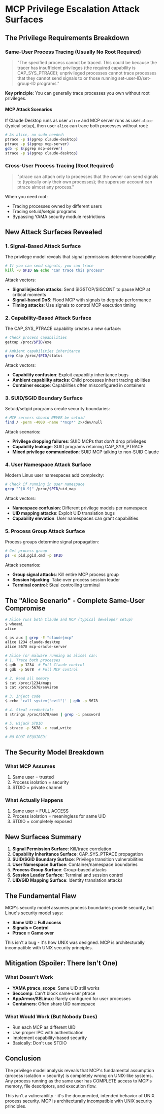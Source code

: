 # MCP Privilege Escalation Attack Surfaces

## The Privilege Requirements Breakdown

### Same-User Process Tracing (Usually No Root Required)

> "The specified process cannot be traced. This could be because the tracer has insufficient privileges (the required capability is CAP_SYS_PTRACE); unprivileged processes cannot trace processes that they cannot send signals to or those running set-user-ID/set-group-ID programs."

**Key principle**: You can generally trace processes you own without root privileges.

#### MCP Attack Scenarios

If Claude Desktop runs as user `alice` and MCP server runs as user `alice` (typical setup), then user `alice` can trace both processes without root:

```bash
# As alice, no sudo needed:
ptrace -p $(pgrep claude-desktop)
ptrace -p $(pgrep mcp-server)
gdb -p $(pgrep mcp-server)
strace -p $(pgrep claude-desktop)
```

### Cross-User Process Tracing (Root Required)

> "ptrace can attach only to processes that the owner can send signals to (typically only their own processes); the superuser account can ptrace almost any process."

When you need root:
- Tracing processes owned by different users
- Tracing setuid/setgid programs  
- Bypassing YAMA security module restrictions

## New Attack Surfaces Revealed

### 1. **Signal-Based Attack Surface**

The privilege model reveals that signal permissions determine traceability:

```bash
# If you can send signals, you can trace
kill -0 $PID && echo "Can trace this process"
```

Attack vectors:
- **Signal injection attacks**: Send SIGSTOP/SIGCONT to pause MCP at critical moments
- **Signal-based DoS**: Flood MCP with signals to degrade performance
- **Timing attacks**: Use signals to control MCP execution timing

### 2. **Capability-Based Attack Surface** 

The CAP_SYS_PTRACE capability creates a new surface:

```bash
# Check process capabilities
getcap /proc/$PID/exe

# Ambient capabilities inheritance
grep Cap /proc/$PID/status
```

Attack vectors:
- **Capability confusion**: Exploit capability inheritance bugs
- **Ambient capability attacks**: Child processes inherit tracing abilities
- **Container escape**: Capabilities often misconfigured in containers

### 3. **SUID/SGID Boundary Surface**

Setuid/setgid programs create security boundaries:

```bash
# MCP servers should NEVER be setuid
find / -perm -4000 -name "*mcp*" 2>/dev/null
```

Attack scenarios:
- **Privilege dropping failures**: SUID MCPs that don't drop privileges
- **Capability leakage**: SUID programs retaining CAP_SYS_PTRACE
- **Mixed privilege communication**: SUID MCP talking to non-SUID Claude

### 4. **User Namespace Attack Surface**

Modern Linux user namespaces add complexity:

```bash
# Check if running in user namespace
grep "^[0-9]" /proc/$PID/uid_map
```

Attack vectors:
- **Namespace confusion**: Different privilege models per namespace
- **UID mapping attacks**: Exploit UID translation bugs
- **Capability elevation**: User namespaces can grant capabilities

### 5. **Process Group Attack Surface**

Process groups determine signal propagation:

```bash
# Get process group
ps -o pid,pgid,cmd -p $PID
```

Attack scenarios:
- **Group signal attacks**: Kill entire MCP process group
- **Session hijacking**: Take over process session leader
- **Terminal control**: Steal controlling terminal

## The "Alice Scenario" - Complete Same-User Compromise

```bash
# Alice runs both Claude and MCP (typical developer setup)
$ whoami
alice

$ ps aux | grep -E "claude|mcp"
alice 1234 claude-desktop
alice 5678 mcp-oracle-server

# Alice (or malware running as alice) can:
# 1. Trace both processes
$ gdb -p 1234  # Full Claude control
$ gdb -p 5678  # Full MCP control

# 2. Read all memory
$ cat /proc/1234/maps
$ cat /proc/5678/environ

# 3. Inject code
$ echo 'call system("evil")' | gdb -p 5678

# 4. Steal credentials
$ strings /proc/5678/mem | grep -i password

# 5. Hijack STDIO
$ strace -p 5678 -e read,write

# NO ROOT REQUIRED!
```

## The Security Model Breakdown

### What MCP Assumes
1. Same user = trusted
2. Process isolation = security
3. STDIO = private channel

### What Actually Happens
1. Same user = FULL ACCESS
2. Process isolation = meaningless for same UID
3. STDIO = completely exposed

## New Surfaces Summary

1. **Signal Permission Surface**: Kill/trace correlation
2. **Capability Inheritance Surface**: CAP_SYS_PTRACE propagation
3. **SUID/SGID Boundary Surface**: Privilege transition vulnerabilities  
4. **User Namespace Surface**: Container/namespace boundaries
5. **Process Group Surface**: Group-based attacks
6. **Session Leader Surface**: Terminal and session control
7. **UID/GID Mapping Surface**: Identity translation attacks

## The Fundamental Flaw

MCP's security model assumes process boundaries provide security, but Linux's security model says:
- **Same UID = Full access**
- **Signals = Control**
- **Ptrace = Game over**

This isn't a bug - it's how UNIX was designed. MCP is architecturally incompatible with UNIX security principles.

## Mitigation (Spoiler: There Isn't One)

### What Doesn't Work
- **YAMA ptrace_scope**: Same UID still works
- **Seccomp**: Can't block same-user ptrace
- **AppArmor/SELinux**: Rarely configured for user processes
- **Containers**: Often share UID namespace

### What Would Work (But Nobody Does)
- Run each MCP as different UID
- Use proper IPC with authentication
- Implement capability-based security
- Basically: Don't use STDIO

## Conclusion

The privilege model analysis reveals that MCP's fundamental assumption (process isolation = security) is completely wrong on UNIX-like systems. Any process running as the same user has COMPLETE access to MCP's memory, file descriptors, and execution flow.

This isn't a vulnerability - it's the documented, intended behavior of UNIX process security. MCP is architecturally incompatible with UNIX security principles.